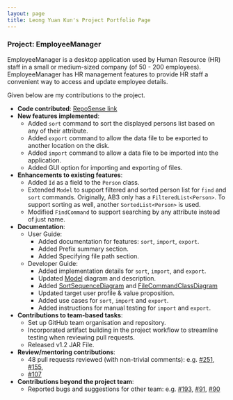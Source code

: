 ```yaml
---
layout: page
title: Leong Yuan Kun's Project Portfolio Page
---
```


### Project: EmployeeManager

EmployeeManager is a desktop application used by Human Resource (HR) staff in a small or medium-sized company (of 50 - 200 employees).
EmployeeManager has HR management features to provide HR staff a convenient way to access and update employee details.


Given below are my contributions to the project.

* **Code contributed**: [RepoSense link](https://nus-cs2103-ay2324s1.github.io/tp-dashboard/?search=aexolate&breakdown=true)
* **New features implemented**:
  * Added `sort` command to sort the displayed persons list based on any of their attribute.
  * Added `export` command to allow the data file to be exported to another location on the disk.
  * Added `import` command to allow a data file to be imported into the application.
  * Added GUI option for importing and exporting of files.
* **Enhancements to existing features**:
  * Added `Id` as a field to the `Person` class.
  * Extended `Model` to support filtered and sorted person list for `find` and `sort` commands. Originally, 
    AB3 only has a `FilteredList<Person>`. To support sorting as well, another `SortedList<Person>` is used.
  * Modified `FindCommand` to support searching by any attribute instead of just name.
* **Documentation**:
  * User Guide:
    * Added documentation for features: `sort`, `import`, `export`.
    * Added Prefix summary section.
    * Added Specifying file path section.
  * Developer Guide:
    * Added implementation details for `sort`, `import`, and `export`.
    * Updated [Model](https://ay2324s1-cs2103t-t14-1.github.io/tp/DeveloperGuide.html#model-component) diagram and description.
    * Added [SortSequenceDiagram](https://ay2324s1-cs2103t-t14-1.github.io/tp/DeveloperGuide.html#sort-feature)
    and [FileCommandClassDiagram](https://ay2324s1-cs2103t-t14-1.github.io/tp/DeveloperGuide.html#exportimport-feature)
    * Updated target user profile & value proposition.
    * Added use cases for `sort`, `import` and `export`.
    * Added instructions for manual testing for `import` and `export`.
* **Contributions to team-based tasks**:
  * Set up GitHub team organisation and repository.
  * Incorporated artifact building in the project workflow to streamline testing when reviewing pull requests.
  * Released v1.2 JAR File.
* **Review/mentoring contributions**:
  * 48 pull requests reviewed (with non-trivial comments):
    e.g. [#251](https://github.com/AY2324S1-CS2103T-T14-1/tp/pull/251),
    [#155](https://github.com/AY2324S1-CS2103T-T14-1/tp/pull/155),
  * [#107](https://github.com/AY2324S1-CS2103T-T14-1/tp/pull/107)
* **Contributions beyond the project team**:
  * Reported bugs and suggestions for other team:
    e.g. [#193](https://github.com/AY2324S1-CS2103T-T17-4/tp/issues/193),
    [#91](https://github.com/AY2324S1-CS2103-F13-4/tp/issues/91),
    [#90](https://github.com/AY2324S1-CS2103-F13-4/tp/issues/90)